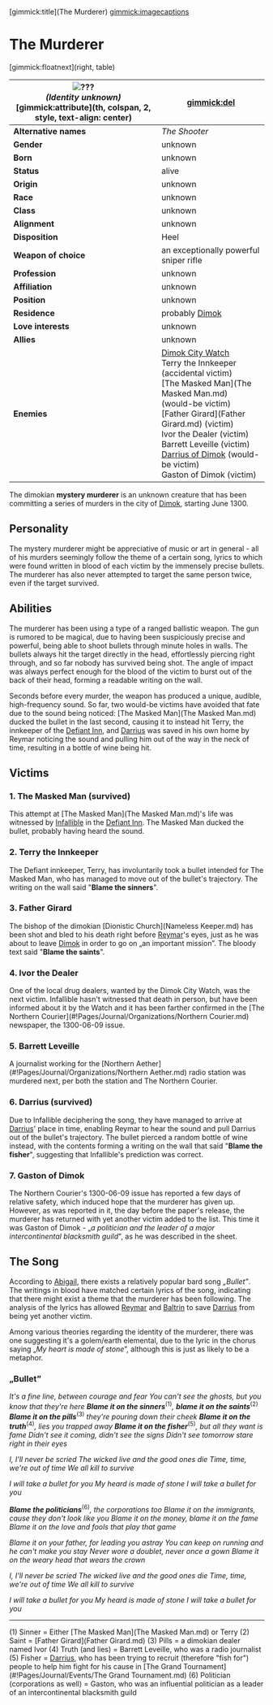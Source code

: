 [gimmick:title](The Murderer)
[gimmick:imagecaptions]( )

# The Murderer

[gimmick:floatnext](right, table)

| ![](https://i.imgur.com/Q83VvuO.png "???")<br />*(Identity unknown)* [gimmick:attribute](th, colspan, 2, style, text-align: center) | [gimmick:del]()                                              |
| ------------------------------------------------------------ | ------------------------------------------------------------ |
| **Alternative names**                                        | *The Shooter*                                                |
| **Gender**                                                   | unknown                                                      |
| **Born**                                                     | unknown                                                      |
| **Status**                                                   | alive                                                        |
| **Origin**                                                   | unknown                                                      |
| **Race**                                                     | unknown                                                      |
| **Class**                                                    | unknown                                                      |
| **Alignment**                                                | unknown                                                      |
| **Disposition**                                              | Heel                                                         |
| **Weapon of choice**                                         | an exceptionally powerful sniper rifle                       |
| **Profession**                                               | unknown                                                      |
| **Affiliation**                                              | unknown                                                      |
| **Position**                                                 | unknown                                                      |
| **Residence**                                                | probably [Dimok](#!Pages/Journal/Locations/Dimok.md)         |
| **Love interests**                                           | unknown                                                      |
| **Allies**                                                   | unknown                                                      |
| **Enemies**                                                  | [Dimok City Watch](#!Pages/Journal/Locations/Dimok.md)<br />Terry the Innkeeper (accidental victim)<br />[The Masked Man](The Masked Man.md) (would-be victim)<br />[Father Girard](Father Girard.md) (victim)<br />Ivor the Dealer (victim)<br />Barrett Leveille (victim)<br />[Darrius of Dimok](Darrius.md) (would-be victim)<br />Gaston of Dimok (victim) |

The dimokian **mystery murderer** is an unknown creature that has been committing a series of murders in the city of [Dimok](#!Pages/Journal/Locations/Dimok.md), starting June 1300.

## Personality

The mystery murderer might be appreciative of music or art in general - all of his murders seemingly follow the theme of a certain song, lyrics to which were found written in blood of each victim by the immensely precise bullets. The murderer has also never attempted to target the same person twice, even if the target survived.

## Abilities

The murderer has been using a type of a ranged ballistic weapon. The gun is rumored to be magical, due to having been suspiciously precise and powerful, being able to shoot bullets through minute holes in walls. The bullets always hit the target directly in the head, effortlessly piercing right through, and so far nobody has survived being shot. The angle of impact was always perfect enough for the blood of the victim to burst out of the back of their head, forming a readable writing on the wall.

Seconds before every murder, the weapon has produced a unique, audible, high-frequency sound. So far, two would-be victims have avoided that fate due to the sound being noticed: [The Masked Man](The Masked Man.md) ducked the bullet in the last second, causing it to instead hit Terry, the innkeeper of the [Defiant Inn](#!Pages/Journal/Organizations/Defiant.md), and [Darrius](Darrius.md) was saved in his own home by Reymar noticing the sound and pulling him out of the way in the neck of time, resulting in a bottle of wine being hit.

## Victims

### 1. The Masked Man (survived)

This attempt at [The Masked Man](The Masked Man.md)'s life was witnessed by [Infallible](#!Pages/Journal/Organizations/Infallible.md) in the [Defiant Inn](#!Pages/Journal/Organizations/Defiant.md). The Masked Man ducked the bullet, probably having heard the sound.

### 2. Terry the Innkeeper

The Defiant innkeeper, Terry, has involuntarily took a bullet intended for The Masked Man, who has managed to move out of the bullet's trajectory. The writing on the wall said "**Blame the sinners**".

### 3. Father Girard

The bishop of the dimokian [Dionistic Church](Nameless Keeper.md) has been shot and bled to his death right before [Reymar](Reymar.md)'s eyes, just as he was about to leave [Dimok](#!Pages/Journal/Locations/Dimok.md) in order to go on „an important mission”. The bloody text said "**Blame the saints**".

### 4. Ivor the Dealer

One of the local drug dealers, wanted by the Dimok City Watch, was the next victim. Infallible hasn't witnessed that death in person, but have been informed about it by the Watch and it has been farther confirmed in the [The Northern Courier](#!Pages/Journal/Organizations/Northern Courier.md) newspaper, the 1300-06-09 issue.

### 5. Barrett Leveille

A journalist working for the [Northern Aether](#!Pages/Journal/Organizations/Northern Aether.md) radio station was murdered next, per both the station and The Northern Courier.

### 6. Darrius (survived)

Due to Infallible deciphering the song, they have managed to arrive at [Darrius](Darrius.md)' place in time, enabling Reymar to hear the sound and pull Darrius out of the bullet's trajectory. The bullet pierced a random bottle of wine instead, with the contents forming a writing on the wall that said "**Blame the fisher**", suggesting that Infallible's prediction was correct.

### 7. Gaston of Dimok

The Northern Courier's 1300-06-09 issue has reported a few days of relative safety, which induced hope that the murderer has given up. However, as was reported in it, the day before the paper's release, the murderer has returned with yet another victim added to the list. This time it was Gaston of Dimok - „*a politician and the leader of a major intercontinental blacksmith guild*", as he was described in the sheet.

## The Song

According to [Abigail](Abigail.md), there exists a relatively popular bard song *„Bullet”*. The writings in blood have matched certain lyrics of the song, indicating that there might exist a theme that the murderer has been following. The analysis of the lyrics has allowed [Reymar](Reymar.md) and [Baltrin](Baltrin.md) to save [Darrius](Darrius.md) from being yet another victim.

Among various theories regarding the identity of the murderer, there was one suggesting it's a golem/earth elemental, due to the lyric in the chorus saying „*My heart is made of stone*”, although this is just as likely to be a metaphor.

### „Bullet”

*It's a fine line, between courage and fear*
*You can't see the ghosts, but you know that they're here*
***Blame it on the sinners***<sup>(1)</sup>*, **blame it on the saints***<sup>(2)</sup>
***Blame it on the pills***<sup>(3)</sup> *they're pouring down their cheek*
***Blame it on the truth***<sup>(4)</sup>*, lies you trapped away*
***Blame it on the fisher***<sup>(5)</sup>*, but all they want is fame*
*Didn't see it coming, didn't see the signs*
*Didn't see tomorrow stare right in their eyes*

*I, I'll never be scried*
*The wicked live and the good ones die*
*Time, time, we're out of time*
*We all kill to survive*

*I will take a bullet for you*
*My heard is made of stone*
*I will take a bullet for you*

***Blame the politicians***<sup>(6)</sup>*, the corporations too*
*Blame it on the immigrants, cause they don't look like you*
*Blame it on the money, blame it on the fame*
*Blame it on the love and fools that play that game*

*Blame it on your father, for leading you astray*
*You can keep on running and he can't make you stay*
*Never wore a doublet, never once a gown*
*Blame it on the weary head that wears the crown*

*I, I'll never be scried*
*The wicked live and the good ones die*
*Time, time, we're out of time*
*We all kill to survive*

*I will take a bullet for you*
*My heard is made of stone*
*I will take a bullet for you*

---

(1) Sinner = Either [The Masked Man](The Masked Man.md) or Terry
(2) Saint = [Father Girard](Father Girard.md)
(3) Pills = a dimokian dealer named Ivor
(4) Truth (and lies) = Barrett Leveille, who was a radio journalist
(5) Fisher = [Darrius](Darrius.md), who has been trying to recruit (therefore "fish for") people to help him fight for his cause in [The Grand Tournament](#!Pages/Journal/Events/The Grand Tournament.md)
(6) Politician (corporations as well) = Gaston, who was an influential politician as a leader of an intercontinental blacksmith guild